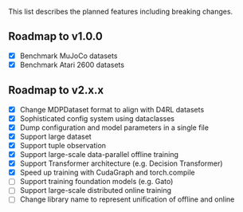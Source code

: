 This list describes the planned features including breaking changes.

## Roadmap to v1.0.0
- [x] Benchmark MuJoCo datasets
- [x] Benchmark Atari 2600 datasets

## Roadmap to v2.x.x
- [x] Change MDPDataset format to align with D4RL datasets
- [x] Sophisticated config system using dataclasses
- [x] Dump configuration and model parameters in a single file
- [x] Support large dataset
- [x] Support tuple observation
- [x] Support large-scale data-parallel offline training
- [x] Support Transformer architecture (e.g. Decision Transformer)
- [x] Speed up training with CudaGraph and torch.compile
- [ ] Support training foundation models (e.g. Gato)
- [ ] Support large-scale distributed online training
- [ ] Change library name to represent unification of offline and online
